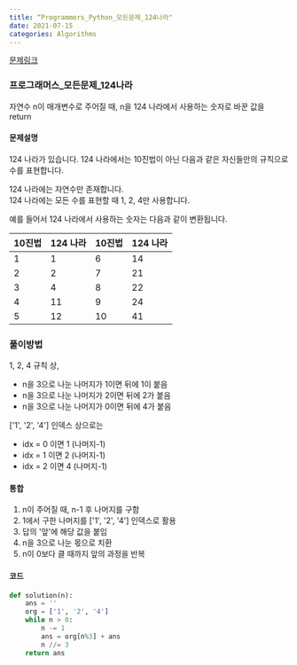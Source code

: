 ```yaml
---
title: “Programmers_Python_모든문제_124나라"
date: 2021-07-15
categories: Algorithms
---
```


[문제링크](https://programmers.co.kr/learn/courses/30/lessons/12899)


### 프로그래머스_모든문제_124나라

자연수 n이 매개변수로 주어질 때, n을 124 나라에서 사용하는 숫자로 바꾼 값을 return<br>

#### 문제설명
124 나라가 있습니다. 124 나라에서는 10진법이 아닌 다음과 같은 자신들만의 규칙으로 수를 표현합니다.<br>

124 나라에는 자연수만 존재합니다.<br>
124 나라에는 모든 수를 표현할 때 1, 2, 4만 사용합니다.<br>

예를 들어서 124 나라에서 사용하는 숫자는 다음과 같이 변환됩니다.<br>

|10진법   |124 나라   |10진법   |124 나라   |
|---|---|---|---|
|1   |1   |6   |14   |
|2   |2   |7   |21  |
|3   |4   |8   |22   |
|4   |11   |9   |24  |
|5   |12   |10   |41  |


### 풀이방법

1, 2, 4 규칙 상, 
- n을 3으로 나눈 나머지가 1이면 뒤에 1이 붙음
- n을 3으로 나눈 나머지가 2이면 뒤에 2가 붙음
- n을 3으로 나눈 나머지가 0이면 뒤에 4가 붙음

['1', '2', '4'] 인덱스 상으로는
- idx = 0 이면 1 (나머지-1)
- idx = 1 이면 2 (나머지-1)
- idx = 2 이면 4 (나머지-1)

#### 통합

1. n이 주어질 때, n-1 후 나머지를 구함
2. 1에서 구한 나머지를 ['1', '2', '4'] 인덱스로 활용
3. 답의 '앞'에 해당 값을 붙임
4. n을 3으로 나눈 몫으로 치환
5. n이 0보다 클 때까지 앞의 과정을 반복

#### 코드

```python
def solution(n):
    ans = ''
    org = ['1', '2', '4']
    while n > 0:
        n -= 1
        ans = org[n%3] + ans
        n //= 3
    return ans
```
